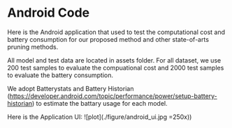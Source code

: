 # Android Code

Here is the Android application that used to test the computational cost and battery consumption for our proposed method and other state-of-arts pruning methods.

All model and test data are located in assets folder. For all dataset, we use 200 test samples to evaluate the compuational cost and 2000 test samples to evaluate the battery consumption.

We adopt Batterystats and Battery Historian (https://developer.android.com/topic/performance/power/setup-battery-historian) to estimate the battary usage for each model.

Here is the Application UI:
![plot](./figure/android_ui.jpg =250x))
